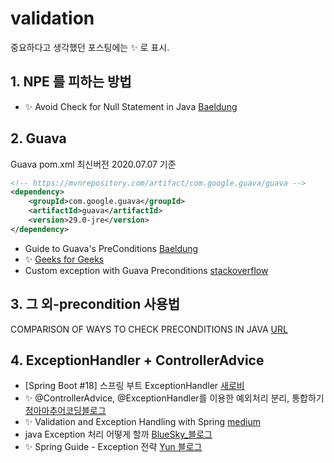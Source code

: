 # validation

중요하다고 생각했던 포스팅에는 ✨ 로 표시.

## 1. NPE 를 피하는 방법

- ✨ Avoid Check for Null Statement in Java [Baeldung](https://www.baeldung.com/java-avoid-null-check)

## 2. Guava

Guava pom.xml 최신버전 2020.07.07 기준 

```xml
<!-- https://mvnrepository.com/artifact/com.google.guava/guava -->
<dependency>
    <groupId>com.google.guava</groupId>
    <artifactId>guava</artifactId>
    <version>29.0-jre</version>
</dependency>
```

- Guide to Guava's PreConditions [Baeldung](https://www.baeldung.com/guava-preconditions)
- ✨ [Geeks for Geeks](https://www.geeksforgeeks.org/preconditions-guava-java/)
- Custom exception with Guava Preconditions [stackoverflow](https://stackoverflow.com/questions/20707056/custom-exception-with-guava-preconditions)

## 3. 그 외-precondition 사용법

COMPARISON OF WAYS TO CHECK PRECONDITIONS IN JAVA [URL](https://www.sw-engineering-candies.com/blog-1/comparison-of-ways-to-check-preconditions-in-java) 

## 4. ExceptionHandler + ControllerAdvice

- [Spring Boot #18] 스프링 부트 ExceptionHandler [새로비](https://engkimbs.tistory.com/779)
- ✨ @ControllerAdvice, @ExceptionHandler를 이용한 예외처리 분리, 통합하기 [정아마추어코딩블로그](https://jeong-pro.tistory.com/195)
- ✨ Validation and Exception Handling with Spring [medium](https://medium.com/sprang/validation-and-exception-handling-with-spring-ba44b3ee0723)
- java Exception 처리 어떻게 할까 [BlueSky_블로그](https://luvstudy.tistory.com/50)
- ✨ Spring Guide - Exception 전략 [Yun 블로그](https://cheese10yun.github.io/spring-guide-exception/)